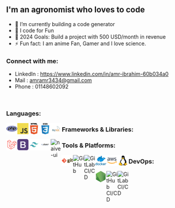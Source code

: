 ## I'm an agronomist who loves to code

- 🌱 I’m currently building a code generator
- 👯 I code for Fun
- 🥅 2024 Goals: Build a project with 500 USD/month in revenue
- ⚡ Fun fact: I am anime Fan, Gamer and I love science.

### Connect with me:

- LinkedIn : https://www.linkedin.com/in/amr-ibrahim-60b034a0
- Mail : amramr3434@gmail.com
- Phone : 01148602092

<br />

### Languages:
<img align="left" alt="PHP" width="30px" src="https://raw.githubusercontent.com/github/explore/80688e429a7d4ef2fca1e82350fe8e3517d3494d/topics/php/php.png" /> <img align="left" alt="JavaScript" width="30px" src="https://raw.githubusercontent.com/github/explore/80688e429a7d4ef2fca1e82350fe8e3517d3494d/topics/javascript/javascript.png" /> <img align="left" alt="HTML5" width="30px" src="https://raw.githubusercontent.com/github/explore/80688e429a7d4ef2fca1e82350fe8e3517d3494d/topics/html/html.png" /> <img align="left" alt="CSS3" width="30px" src="https://raw.githubusercontent.com/github/explore/80688e429a7d4ef2fca1e82350fe8e3517d3494d/topics/css/css.png" /> <img align="left" alt="MySQL" width="30px" src="https://raw.githubusercontent.com/github/explore/80688e429a7d4ef2fca1e82350fe8e3517d3494d/topics/mysql/mysql.png" /> <be>

### Frameworks & Libraries:
<img align="left" alt="laravel" width="30px" src="https://raw.githubusercontent.com/github/explore/80688e429a7d4ef2fca1e82350fe8e3517d3494d/topics/laravel/laravel.png" /> <img align="left" alt="bootstrap" width="30px" src="https://raw.githubusercontent.com/github/explore/80688e429a7d4ef2fca1e82350fe8e3517d3494d/topics/bootstrap/bootstrap.png" /> <img align="left" alt="tailwind" width="30px" src="https://raw.githubusercontent.com/github/explore/985b241b84b747e2bbcf0b99c800610f22eb9f84/topics/tailwind/tailwind.png" /> <img align="left" alt="jquery" width="30px" src="https://raw.githubusercontent.com/github/explore/80688e429a7d4ef2fca1e82350fe8e3517d3494d/topics/jquery/jquery.png" /> <img align="left" alt="naive-ui" width="30px" src="https://raw.githubusercontent.com/tamhan3502/naive-ui-icons/main/naive-ui.svg" /> <be>

### Tools & Platforms:
<img align="left" alt="Git" width="30px" src="https://raw.githubusercontent.com/github/explore/80688e429a7d4ef2fca1e82350fe8e3517d3494d/topics/git/git.png" /> <img align="left" alt="GitHub" width="30px" src="https://cdn.jsdelivr.net/npm/simple-icons@v3/icons/github.svg" /> <img align="left" alt="GitLab CI/CD" width="30px" src="https://cdn.jsdelivr.net/npm/simple-icons@v3/icons/gitlab.svg" /> <img align="left" alt="docker" width="30px" src="https://raw.githubusercontent.com/github/explore/80688e429a7d4ef2fca1e82350fe8e3517d3494d/topics/docker/docker.png" /> <img align="left" alt="AWS" width="30px" src="https://raw.githubusercontent.com/github/explore/01ea2a586e5da744792d0ccfce2f68b861f29301/topics/aws/aws.png" /> <img align="left" alt="linux" width="30px" src="https://raw.githubusercontent.com/github/explore/80688e429a7d4ef2fca1e82350fe8e3517d3494d/topics/linux/linux.png" /> <be>

### DevOps:
<img align="left" alt="Node.js" width="30px" src="https://raw.githubusercontent.com/github/explore/80688e429a7d4ef2fca1e82350fe8e3517d3494d/topics/nodejs/nodejs.png" /> <img align="left" alt="GitHub CI/CD" width="30px" src="https://cdn.jsdelivr.net/npm/simple-icons@v3/icons/githubactions.svg" /> <img align="left" alt="GitLab CI/CD" width="30px" src="https://cdn.jsdelivr.net/npm/simple-icons@v3/icons/gitlab.svg" /> <br>

<br />
<br />
